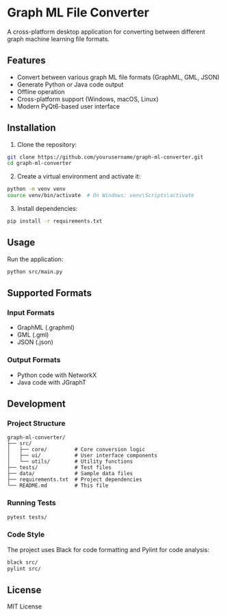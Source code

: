# Graph ML File Converter

A cross-platform desktop application for converting between different graph machine learning file formats.

## Features

- Convert between various graph ML file formats (GraphML, GML, JSON)
- Generate Python or Java code output
- Offline operation
- Cross-platform support (Windows, macOS, Linux)
- Modern PyQt6-based user interface

## Installation

1. Clone the repository:
```bash
git clone https://github.com/yourusername/graph-ml-converter.git
cd graph-ml-converter
```

2. Create a virtual environment and activate it:
```bash
python -m venv venv
source venv/bin/activate  # On Windows: venv\Scripts\activate
```

3. Install dependencies:
```bash
pip install -r requirements.txt
```

## Usage

Run the application:
```bash
python src/main.py
```

## Supported Formats

### Input Formats
- GraphML (.graphml)
- GML (.gml)
- JSON (.json)

### Output Formats
- Python code with NetworkX
- Java code with JGraphT

## Development

### Project Structure
```
graph-ml-converter/
├── src/
│   ├── core/         # Core conversion logic
│   ├── ui/           # User interface components
│   └── utils/        # Utility functions
├── tests/            # Test files
├── data/             # Sample data files
├── requirements.txt  # Project dependencies
└── README.md         # This file
```

### Running Tests
```bash
pytest tests/
```

### Code Style
The project uses Black for code formatting and Pylint for code analysis:
```bash
black src/
pylint src/
```

## License

MIT License 